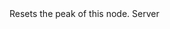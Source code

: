 <function name="ResetPeak" parent="VProfNode" type="classfunc">
	<description>
		Resets the peak of this node.
	</description>
	<realm>Server</realm>
</function>